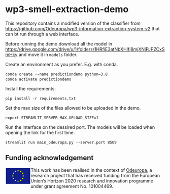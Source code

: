 # wp3-smell-extraction-demo

This repository contains a modified version of the classifier from https://github.com/Odeuropa/wp3-information-extraction-system-v2 that can bt run through a web interface.

Before running the demo download all the model in https://drive.google.com/drive/u/1/folders/1HRfiE3atNbXHIfj8mjXNiPJPZCxSmHky and move it in `models` folder.



Create an environment as you prefer. E.g. with conda.

```
conda create --name predictiondemo python=3.8
conda activate predictiondemo
```

Install the requirements:
```
pip install -r requirements.txt
```

Set the max size of the files allowed to be uploaded in the demo.
```
export STREAMLIT_SERVER_MAX_UPLOAD_SIZE=1
```

Run the interface on the dessired port. The models will be loaded when opening the link for the first time.
```
streamlit run main_odeuropa.py --server.port 8509
```



## Funding acknowledgement

<img src="https://github.com/Odeuropa/.github/raw/main/profile/eu-logo.png" width="80" height="54" align="left" alt="EU logo" />

This work has been realised in the context of [Odeuropa](https://odeuropa.eu/), a research project that has received funding from the European Union’s Horizon 2020 research and innovation programme under grant agreement No. 101004469.

